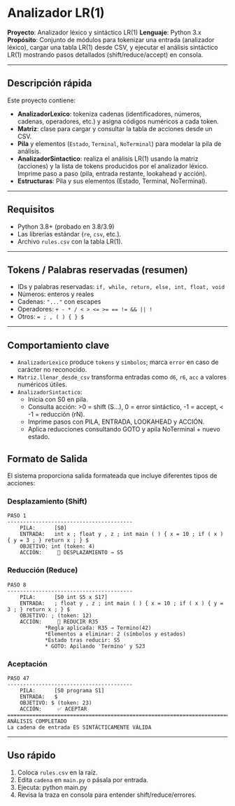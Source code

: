 # Analizador LR(1)

**Proyecto**: Analizador léxico y sintáctico LR(1)
**Lenguaje**: Python 3.x  
**Propósito**: Conjunto de módulos para tokenizar una entrada (analizador léxico), cargar una tabla LR(1) desde CSV, y ejecutar el análisis sintáctico LR(1) mostrando pasos detallados (shift/reduce/accept) en consola.

---

## Descripción rápida
Este proyecto contiene:
- **AnalizadorLexico**: tokeniza cadenas (identificadores, números, cadenas, operadores, etc.) y asigna códigos numéricos a cada token.
- **Matriz**: clase para cargar y consultar la tabla de acciones desde un CSV.
- **Pila** y elementos (`Estado`, `Terminal`, `NoTerminal`) para modelar la pila de análisis.
- **AnalizadorSintactico**: realiza el análisis LR(1) usando la matriz (acciones) y la lista de tokens producidos por el analizador léxico. Imprime paso a paso (pila, entrada restante, lookahead y acción).
- **Estructuras**: Pila y sus elementos (Estado, Terminal, NoTerminal).

---

## Requisitos
- Python 3.8+ (probado en 3.8/3.9)  
- Las librerías estándar (`re`, `csv`, etc.).  
- Archivo `rules.csv` con la tabla LR(1).
  
---

## Tokens / Palabras reservadas (resumen)
- IDs y palabras reservadas: `if, while, return, else, int, float, void`
- Números: enteros y reales
- Cadenas: `"..."` con escapes
- Operadores: `+ - * / < > <= >= == != && || !`
- Otros: `= ; , ( ) { } $`

---

## Comportamiento clave
- `AnalizadorLexico` produce `tokens` y `simbolos`; marca `error` en caso de carácter no reconocido.
- `Matriz.llenar_desde_csv` transforma entradas como `d6`, `r6`, `acc` a valores numéricos útiles.
- `AnalizadorSintactico`:
  - Inicia con S0 en pila.
  - Consulta acción: >0 = shift (S...), 0 = error sintáctico, -1 = accept, < -1 = reducción (rN).
  - Imprime pasos con PILA, ENTRADA, LOOKAHEAD y ACCIÓN.
  - Aplica reducciones consultando GOTO y apila NoTerminal + nuevo estado.

## Formato de Salida

El sistema proporciona salida formateada que incluye diferentes tipos de acciones:

### Desplazamiento (Shift)

```
PASO 1
----------------------------------------
    PILA:      [S0]
    ENTRADA:   int x ; float y , z ; int main ( ) { x = 10 ; if ( x ) { y = 3 ; } return x ; } $
    OBJETIVO: int (token: 4)
    ACCIÓN:     🔄 DESPLAZAMIENTO → S5
```

### Reducción (Reduce)

```
PASO 8
----------------------------------------
    PILA:      [S0 int S5 x S17]
    ENTRADA:   ; float y , z ; int main ( ) { x = 10 ; if ( x ) { y = 3 ; } return x ; } $
    OBJETIVO: ; (token: 12)
    ACCIÓN:     🔽 REDUCIR R35
            *Regla aplicada: R35 → Termino(42)
            *Elementos a eliminar: 2 (símbolos y estados)
            *Estado tras reducir: S5
            * GOTO: Apilando 'Termino' y S23
```

### Aceptación

```
PASO 47
----------------------------------------
    PILA:      [S0 programa S1]
    ENTRADA:   $
    OBJETIVO: $ (token: 23)
    ACCIÓN:     ✅ ACEPTAR
================================================================================
ANÁLISIS COMPLETADO
La cadena de entrada ES SINTÁCTICAMENTE VÁLIDA
```
---

## Uso rápido
1. Coloca `rules.csv` en la raíz.
2. Edita `cadena` en `main.py` o pásala por entrada.
3. Ejecuta:
   python main.py
4. Revisa la traza en consola para entender shift/reduce/errores.

